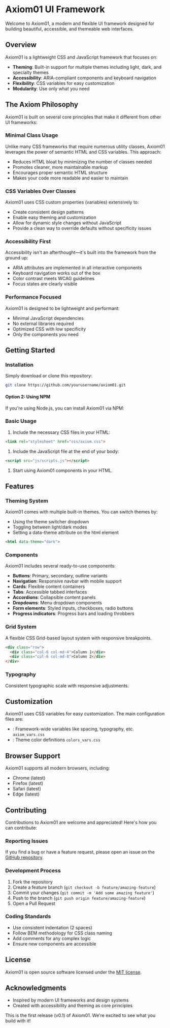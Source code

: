 # Axiom01 UI Framework
Welcome to Axiom01, a modern and flexible UI framework designed for building beautiful, accessible, and themeable web interfaces.

## Overview
Axiom01 is a lightweight CSS and JavaScript framework that focuses on:
- **Theming**: Built-in support for multiple themes including light, dark, and specialty themes
- **Accessibility**: ARIA-compliant components and keyboard navigation
- **Flexibility**: CSS variables for easy customization
- **Modularity**: Use only what you need

## The Axiom Philosophy

Axiom01 is built on several core principles that make it different from other UI frameworks:

### Minimal Class Usage

Unlike many CSS frameworks that require numerous utility classes, Axiom01 leverages the power of semantic HTML and CSS variables. This approach:

- Reduces HTML bloat by minimizing the number of classes needed
- Promotes cleaner, more maintainable markup
- Encourages proper semantic HTML structure
- Makes your code more readable and easier to maintain

### CSS Variables Over Classes

Axiom01 uses CSS custom properties (variables) extensively to:
- Create consistent design patterns
- Enable easy theming and customization
- Allow for dynamic style changes without JavaScript
- Provide a clean way to override defaults without specificity issues

### Accessibility First

Accessibility isn't an afterthought—it's built into the framework from the ground up:
- ARIA attributes are implemented in all interactive components
- Keyboard navigation works out of the box
- Color contrast meets WCAG guidelines
- Focus states are clearly visible

### Performance Focused

Axiom01 is designed to be lightweight and performant:
- Minimal JavaScript dependencies
- No external libraries required
- Optimized CSS with low specificity
- Only the components you need


## Getting Started
### Installation
Simply download or clone this repository:
``` bash
git clone https://github.com/yourusername/axiom01.git
```
#### Option 2: Using NPM
If you're using Node.js, you can install Axiom01 via NPM:
### Basic Usage
1. Include the necessary CSS files in your HTML:
``` html
<link rel="stylesheet" href="css/axiom.css">
```
1. Include the JavaScript file at the end of your body:
``` html
<script src="js/scripts.js"></script>
```
1. Start using Axiom01 components in your HTML.

## Features
### Theming System
Axiom01 comes with multiple built-in themes. You can switch themes by:
- Using the theme switcher dropdown
- Toggling between light/dark modes
- Setting a data-theme attribute on the html element
``` html
<html data-theme="dark">
```
### Components
Axiom01 includes several ready-to-use components:
- **Buttons**: Primary, secondary, outline variants
- **Navigation**: Responsive navbar with mobile support
- **Cards**: Flexible content containers
- **Tabs**: Accessible tabbed interfaces
- **Accordions**: Collapsible content panels
- **Dropdowns**: Menu dropdown components
- **Form elements**: Styled inputs, checkboxes, radio buttons
- **Progress indicators**: Progress bars and loading throbbers

### Grid System
A flexible CSS Grid-based layout system with responsive breakpoints.
``` html
<div class="row">
  <div class="col-6 col-md-4">Column 1</div>
  <div class="col-6 col-md-8">Column 2</div>
</div>
```
### Typography
Consistent typographic scale with responsive adjustments.
## Customization
Axiom01 uses CSS variables for easy customization. The main configuration files are:
- : Framework-wide variables like spacing, typography, etc. `axiom_vars.css`
- : Theme color definitions `colors_vars.css`

## Browser Support
Axiom01 supports all modern browsers, including:
- Chrome (latest)
- Firefox (latest)
- Safari (latest)
- Edge (latest)

## Contributing
Contributions to Axiom01 are welcome and appreciated! Here's how you can contribute:
### Reporting Issues
If you find a bug or have a feature request, please open an issue on the [GitHub repository](https://github.com/yourusername/axiom01/issues).
### Development Process
1. Fork the repository
2. Create a feature branch (`git checkout -b feature/amazing-feature`)
3. Commit your changes (`git commit -m 'Add some amazing feature'`)
4. Push to the branch (`git push origin feature/amazing-feature`)
5. Open a Pull Request

### Coding Standards
- Use consistent indentation (2 spaces)
- Follow BEM methodology for CSS class naming
- Add comments for any complex logic
- Ensure new components are accessible

## License
Axiom01 is open source software licensed under the [MIT license](https://opensource.org/licenses/MIT).

## Acknowledgments
- Inspired by modern UI frameworks and design systems
- Created with accessibility and theming as core principles

This is the first release (v0.1) of Axiom01. We're excited to see what you build with it!